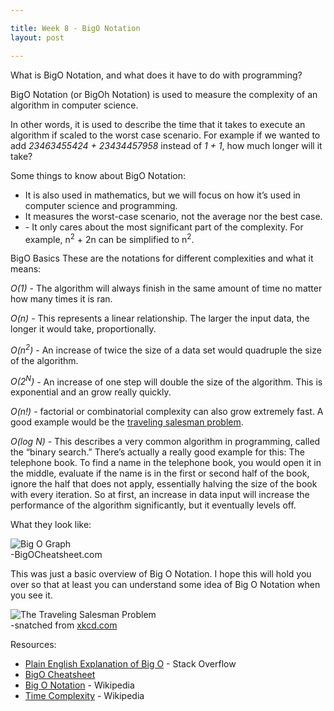 ```yaml
---

title: Week 8 - BigO Notation
layout: post

---
```


<p class='articleheadings'>What is BigO Notation, and what does it have to do with programming?</p>
<p>BigO Notation (or BigOh Notation) is used to measure the complexity of an algorithm in computer science.</p>

<p>In other words, it is used to describe the time that it takes to execute an algorithm if scaled to the worst case scenario. For example if we wanted to add <em class='code'>23463455424 + 23434457958</em> instead of <em class='code'>1 + 1</em>, how much longer will it take?</p>

<p class='articleheadings'>Some things to know about BigO Notation:</p>
<p>
	<ul>
		<li>It is also used in mathematics, but we will focus on how it’s used in computer science and programming.</li>
		<li>It measures the worst-case scenario, not the average nor the best case.</li>
		<li>- It only cares about the most significant part of the complexity. For example, n<sup>2</sup> + 2n can be simplified to n<sup>2</sup>.</li>
	</ul>
</p>
<p>BigO Basics
These are the notations for different complexities and what it means:</p>

<p><em class='subheading'>O(1)</em> - The algorithm will always finish in the same amount of time no matter how many times it is ran.</p>

<p><em class='subheading'>O(n)</em> - This represents a linear relationship. The larger the input data, the longer it would take, proportionally.</p>

<p><em class='subheading'>O(n<sup>2</sup>)</em> - An increase of twice the size of a data set would quadruple the size of the algorithm.</p>

<p><em class='subheading'>O(2<sup>N</sup>)</em> - An increase of one step will double the size of the algorithm. This is exponential and an grow really quickly.</p>

<p><em class='subheading'>O(n!)</em> - factorial or combinatorial complexity can also grow extremely fast. A good example would be the <a href="http://en.wikipedia.org/wiki/Travelling_salesman_problem">traveling salesman problem</a>.</p>

<p><em class='subheading'>O(log N)</em> - This describes a very common algorithm in programming, called the “binary search.” There’s actually a really good example for this: The telephone book. To find a name in the telephone book, you would open it in the middle, evaluate if the name is in the first or second half of the book, ignore the half that does not apply, essentially halving the size of the book with every iteration. So at first, an increase in data input will increase the performance of the algorithm significantly, but it eventually levels off.</p>

<p>What they look like:</p>
<img src="{{ site.baseurl }}/images/bigograph.png" alt="Big O Graph" />
<figcaption>-BigOCheatsheet.com</figcaption>

<p>This was just a basic overview of Big O Notation. I hope this will hold you over so that at least you can understand some idea of Big O Notation when you see it.</p>

<img src="{{ site.baseurl }}/images/traveling_salesman.png" alt="The Traveling Salesman Problem" />
<figcaption>-snatched from <a href="http://xkcd.com/399/">xkcd.com</a></figcaption>

<p>Resources:
<ul>
	<li><a href="http://stackoverflow.com/questions/487258/plain-english-explanation-of-big-o">Plain English Explanation of Big O</a> - Stack Overflow</li>
	<li><a href="http://bigocheatsheet.com/">BigO Cheatsheet</a></li>
	<li><a href="http://en.wikipedia.org/wiki/Big_O_notation">Big O Notation</a> - Wikipedia</li>
	<li><a href="http://en.wikipedia.org/wiki/Time_complexity">Time Complexity</a> - Wikipedia</li>
</ul></p>